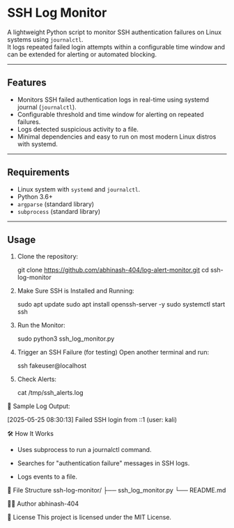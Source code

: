 # SSH Log Monitor

A lightweight Python script to monitor SSH authentication failures on Linux systems using `journalctl`.  
It logs repeated failed login attempts within a configurable time window and can be extended for alerting or automated blocking.

---

## Features

- Monitors SSH failed authentication logs in real-time using systemd journal (`journalctl`).
- Configurable threshold and time window for alerting on repeated failures.
- Logs detected suspicious activity to a file.
- Minimal dependencies and easy to run on most modern Linux distros with systemd.

---

## Requirements

- Linux system with `systemd` and `journalctl`.
- Python 3.6+
- `argparse` (standard library)
- `subprocess` (standard library)

---

## Usage

1. Clone the repository:

	git clone https://github.com/abhinash-404/log-alert-monitor.git
	cd ssh-log-monitor

2. Make Sure SSH is Installed and Running:
	
	sudo apt update
	sudo apt install openssh-server -y
	sudo systemctl start ssh

3. Run the Monitor:

	sudo python3 ssh_log_monitor.py

4. Trigger an SSH Failure (for testing)
Open another terminal and run:

	ssh fakeuser@localhost

5. Check Alerts:

	cat /tmp/ssh_alerts.log

📝 Sample Log Output:

[2025-05-25 08:30:13] Failed SSH login from ::1 (user: kali)


🛠 How It Works
- Uses subprocess to run a journalctl command.

- Searches for "authentication failure" messages in SSH logs.

- Logs events to a file.


📁 File Structure
ssh-log-monitor/
├── ssh_log_monitor.py
└── README.md

🧑‍💻 Author
abhinash-404

📜 License
This project is licensed under the MIT License.
